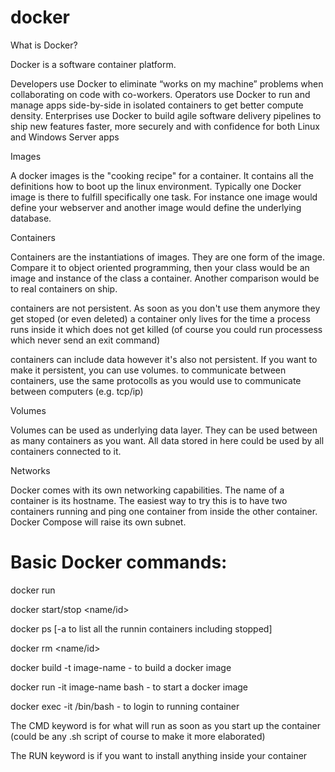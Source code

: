 # docker

What is Docker?

Docker is a software container platform.

Developers use Docker to eliminate “works on my machine” problems when collaborating on code with co-workers.
Operators use Docker to run and manage apps side-by-side in isolated containers to get better compute density.
Enterprises use Docker to build agile software delivery pipelines to ship new features faster, more securely and with confidence for both Linux and Windows Server apps

Images

A docker images is the "cooking recipe" for a container. It contains all the definitions how to boot up the linux environment. Typically one Docker image is there to fulfill specifically one task. For instance one image would define your webserver and another image would define the underlying database.

Containers

Containers are the instantiations of images. They are one form of the image. Compare it to object oriented programming, then your class would be an image and instance of the class a container. Another comparison would be to real containers on ship.

containers are not persistent. As soon as you don't use them anymore they get stoped (or even deleted)
a container only lives for the time a process runs inside it which does not get killed (of course you could run processess which never send an exit command)

containers can include data however it's also not persistent. If you want to make it persistent, you can use volumes.
to communicate between containers, use the same protocolls as you would use to communicate between computers (e.g. tcp/ip)

Volumes

Volumes can be used as underlying data layer. They can be used between as many containers as you want. All data stored in here could be used by all containers connected to it.

Networks

Docker comes with its own networking capabilities. The name of a container is its hostname. The easiest way to try this is to have two containers running and ping one container from inside the other container. Docker Compose will raise its own subnet.

# Basic Docker commands:

 docker run <image>
  
 docker start/stop <name/id>

 docker ps [-a to list all the runnin containers including stopped]

 docker rm <name/id>

 docker build -t image-name - to build a docker image

 docker run -it image-name bash - to start a docker image

 docker exec -it <container name> /bin/bash - to login to running container
 
The CMD keyword is for what will run as soon as you start up the container (could be any .sh script of course to make it more elaborated)

The RUN keyword is if you want to install anything inside your container
